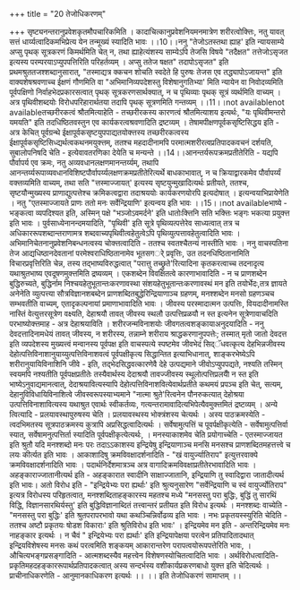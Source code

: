 +++
title = "20 तेजोधिकरणम्"

+++
सृष्ट्यनन्तरानुप्रवेशकृतमौपचारिकमिति । कादाचित्कानुप्रवेशनियमनमात्रेण शरीरत्वोक्त्तिः, नतु यावत् सत्तं धार्य्यत्वादिकमभिप्रेत्य येन तन्मूख्यं स्यादिति भावः ।।10।।ननु "तेजोऽतस्तथा ह्याह' इति न्यायसाम्ये अप्सु पृथक् सूत्रकरणं किमर्थमिति चेत् न, तथा ह्याहेत्यंशस्य साम्येऽपि तेजसि विषये "तदैक्षत" तत्तेजोऽसृजत इत्यस्य परम्परयाऽप्युपपत्तिरिति परिहर्तव्यम् । अप्सु ततेज षक्षत" तदापोऽसृजत" इति प्रथमश्रुततजश्शब्दानुसारात्, "तस्माद्यत्र क्कचन शोचति स्वदेते हि पुरुषः तेजस एव तद्ध्यापोऽजायन्त" इति वाक्यशेषश्रवणाच्च ईक्षणं गौणमिति वा "अभिमानिव्यपदेशस्तु विशेषानुगतिभ्या' मिति न्यायेन वा निवोदव्यमिति पूर्वपक्षिणो निर्वाहभेदप्रकारसत्वात् पृथक् सूत्रकरणसार्थक्यात्, न च पृथिव्याः पृथक् सूत्रं व्यर्थमिति वाच्यम् । अत्र पृथिवीशब्दयोः विरोधपरिहारार्थतया तदापि पृथक् सूत्रणमिति गन्तव्यम् ।।11।।not availablenot availableतच्छरीरकत्वं श्रौतमित्याहेति - तच्छरीरकस्य कारणत्वं श्रौतमित्याशय इत्यर्थः, "यः पृथिवीमन्तरो यमयति" इति तदधिष्ठितवस्तुन एव कार्यकरत्वश्रवणादिति द्रष्टव्यम् । तेषामपीक्षणपूर्वकसृष्टिसिद्धय इति - अत्र केचित् पूर्वग्रन्थे ईक्षापूर्वकसृष्टयुपपाद्यतयोक्त्तस्य तच्छरीरकत्वस्य ईक्षापूर्वकसृष्टिसिध्द्यर्थत्वकथनमयुक्त्तम्, ततश्च महदादीनामपि परमात्मशरीरत्वप्रतिपादकवचनं दर्शयति, सुबालोपनिषदि चेति - इत्येवावतरणिका देयेति च मन्यन्ते ।।14।।आनन्तर्यरूपक्रमप्रतीतेरिति - यद्यपि पौर्वापर्य एव क्रमः, नतु अव्यवधानलक्षणमानन्तर्य्यम्, तथापि आनन्तर्य्यरूपाव्यवधानविशिष्टपौर्वापर्य्यलक्षणक्रमप्रतीतेरित्यर्थे बाधकाभावात्, न च क्रियाद्वारकमेव पौर्वापर्य्यं वक्त्तव्यमिति वाच्यम्, तथा सति "त्तस्माज्जायत्' इत्यस्य सृष्टयुन्मुखादित्यर्थः प्रतीयते, ततश्च, सृष्टयौन्मुख्यस्य प्राणाद्युत्पत्तेश्च क्रमिकत्वद्वारा तदाश्रययोः कार्यकरणयोरपि इत्यदोषात् । इत्यन्वयाभिप्रायेणेति । नतु "एतस्माज्जायते प्राणः ततो मनः सर्वेन्द्रियाणि' इत्यन्वय इति भावः ।।15।।not availableभाष्ये - भङ्कत्वा व्यपदिश्यत इति, अस्मिन् पक्षे "भञ्जोऽवमर्दने' इति धातोःक्त्तिनि सति भक्त्तिः भङ्गः भकत्या प्रयुक्त्त इति भावः । पुर्वसाध्येनानन्दमयादिति, "पृथिवी' इति सूत्रे पृथिव्यत्पत्तेरेव साध्यत्वात् तत्र च अधिकाररूपशब्दान्तराणामत्र शब्दवाच्यपृथिवीत्वहेतुत्वेऽपि पृथिव्युत्पत्तावहेतुत्वादिति भावः । अभिमानिचेतनानुप्रवेशनिबन्धनत्वस्य चोक्त्तत्वादिति - ततश्च स्वतश्चैतन्यं नास्तीति भावः । ननु वाचस्पतिना तेज आद्यधिष्ठानदेवतानां परमेश्वराधिष्ठितानामेव भूतसगर्े प्रवृत्तिः, उत तदनधिष्ठितानामिति विचारप्रवृत्तिरिति चेन्न, तस्य तद्भाष्यविरुद्धत्वात् "परात्तु तच्छ्रुते'रित्यादिना कृतकरत्वाच्च तदनादृत्य यथाश्रुतभाष्य एवदूषणमुक्त्तमिति द्रष्यव्यम् । एकशब्देन विवक्षितत्वे कारणाभावादिति - न च प्राणशब्देन बुद्धिरुच्यते, बुद्धिर्नाम निश्चयहेतुभूतान्तःकरणावस्था संशयहेतुभूतान्तःकरणावस्थं मन इति तयोर्भेदः,तत्र ज्ञायते अनेनेति व्युत्पत्त्या सौत्रविज्ञानशबब्देन प्राणशब्दितबुद्धेरिन्द्रियाणाञ्च ग्रहणम्, मनश्शब्देन मनसो ग्रहणञ्चच सम्भवतीति वाच्यम्, एतादृकल्पनायां प्रमाणाभावादिति भावः । जीवस्य परस्मादात्मन उत्पत्तिः, वियदादीनामस्ति नास्तिं वेत्युत्तरसूत्रेण वक्ष्यति, देहाश्रयौ तावत् जीवस्य स्थलौ उत्पत्तिप्रळयौ न स्त इत्यनेन सूत्रेणावाचदिति परभाष्योक्त्तमाह - अत्र देहाश्रयाविति । शरीरजन्मविनाशयोः जीवगतत्वशङ्कायाअनुदयादिति - ननु देवदत्तादिनामधेयं तावत् जीवस्य, न शरीरस्य, तन्नाम्ने शरीराय श्राद्धकरणानुपपत्तेः; तस्मात् मृतो जातो देवदत्त इति व्यपदेशस्य मुख्यत्त्वं मन्वानस्य पूर्वपक्ष इति वाचस्पत्ये स्पष्टमेव जीवभेदं सिद्ॅधवत्कृत्य देहभिन्नजीवस्य देहोत्पत्तिविनाशानुयाय्युत्पत्तिविनाशवत्वं पूर्वपक्षीकृत्य सिद्धान्तित इत्याभिधानात्, शाङ्करभेष्येऽपि शरीरानुयायिविनाशिनि जीवे - इति, तद्भेदसिद्धवत्कारणेवै देहे उत्पद्यमाने जीवोऽप्युपपद्यते, नश्यति तस्मिन् स्वयमपि नश्यतीति पूर्वपक्षप्रतीतेः तस्यैवार्थस्य देदाश्रयौ तावज्जीवस्य स्थूलोत्पत्तिप्रलयोै न स्त इति भाष्येऽनुवाद्यमानत्वात्, देदाश्रयावित्यस्यापि देहोत्पत्तिविनाशवित्येवार्थप्रतीते कथमयं प्रपञ्च इति चेत्, सत्यम्, देहानुविविधायिविनाशित्वे जीवस्वरूपस्याभ्यमाने "नात्मा श्रुते'रित्वनेन पौनरुकत्यात् देहोश्रया उत्पत्तिविनाशावित्यस्य यथाश्रुत एवार्थः स्वीकर्तव्यः, गत्यन्तरामावादित्यभिपेत्यैवमुक्त्तमितं द्रष्टव्यम् । अन्ये त्वित्यादि - प्रलयावस्थापुरुषस्य चेति । प्रलयावस्थस्य भोक्त्रंशस्य चेत्यर्थः । अस्य पाठक्रमस्येति - त्वदभिमतस्य सूत्रपाठक्रमस्य कुत्रापि अप्रसिद्धत्वादित्यर्थः । सर्वेषामुत्पत्तिं च पूवर्पक्षीकृत्येति - सर्वेषामुत्पत्तिर्वा स्यात्, सर्वेषामनुत्पत्तिर्ता स्यादिति पूर्वपक्षीकृत्येत्यर्थः, । मनस्याकाशमेव चेति प्रयोगाच्चेति - एतस्माज्जायत इति श्रुतौ यदि मनश्शब्दो मनः परः तदाऽऽकाशस्य इन्द्रियेषु इन्द्रियाणाञ्च मनसि मनसश्च प्राणशब्दितमहत्तत्त्वे च लयः कीर्त्यत इति भावः । आकाशादिषु क्रमविवक्षादर्शनादिति - "खं वायुर्ज्यातिराप" इत्युत्तरवाक्ये क्रमविवक्षादर्शनादिति भावः । पदार्थनिर्देशमात्रञ्च अत्र वागादिक्रमविवक्षाप्रतीतेरभावादिति भावः । अहङ्काराज्जातानीत्यर्थ इति - अहङ्कारात स्वादीनि साक्षाज्जातानि, इन्द्रियाणि तु स्वादिद्वारा जातादीत्यर्थ इति भावः। अतो विरोध इति - "इन्द्रियेभ्यः परा ह्यर्थाः' इति श्रुत्यनुसारेण "सर्वेन्द्रियाणि च स्वं वायुर्ज्योतिराप" इत्यत्र विरोधस्य परिहृतत्वात्, मनश्शब्दिताहङ्कारस्य महतश्च मध्ये "मनसस्तु परा बुद्धिः, बुद्धिं तु सारथिं विद्धि, विज्ञानसारथिर्यस्तु' इति बुद्धिविज्ञानाब्दितं तत्त्वान्तरं प्रतीयत इति विरोध इत्यर्थः । मनश्शब्दः वाच्येति - "मनसस्तु परा बुद्धिः' इति श्रुतपरापरभावो यथा कथञ्चिन्निर्वोढव्य इति भावः । नभः प्रकृतयस्स्युरिति चेदिति - ततश्च अष्टौ प्रकृतयः षोडश विकाराः' इति श्रुतिविरोध इति भावः' । इन्द्रियमेव मन इति - अन्तरिन्द्रियमेव मनः नाहङ्कार इत्यर्थः । न चैवं " इन्द्रियेभ्यः परा ह्यर्थाः' इति इन्द्रियापेक्षया परत्वेन प्रतिपादितादथात् इन्द्रियविशेषस्य मनसः कथं परत्वमिति शङ्कयम् आकारान्तरेण परापत्वयोरूपपत्तेरिति भावः, । औचित्यभङ्गप्रसङ्गादिति - आत्मशब्दस्यैव महत्त्वेन विशेषणस्योचितत्वादिति भावः । अर्थविरोधत्वादिति- प्रकृतिमहदहङ्काररूपार्थप्रतिपादकत्वात् अस्य सन्दर्भस्य वशीकार्यप्रकरणबाधो युक्त्त इति चेदित्यर्थः । प्राचीनाधिकरणेति - आनुमानकाधिकरण इत्यर्थः ।। ।। इति तेजोधिकरणं सामाप्तम् ।।